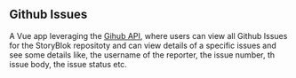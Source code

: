 ## Github Issues

A Vue app leveraging the [Gihub API](https://docs.github.com/en/rest), where users can view all Github Issues for the StoryBlok repositoty and can view details of a specific issues and see some details like, the username of the reporter, the issue number, th issue body, the issue status etc. 

